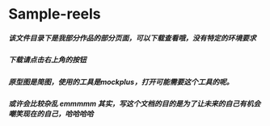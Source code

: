 # Sample-reels
##### 该文件目录下是我部分作品的部分页面，可以下载查看哦，没有特定的环境要求
##### 下载请点击右上角的按钮
##### 原型图是简图，使用的工具是mockplus，打开可能需要这个工具的呢。
##### 或许会比较杂乱 emmmmm 其实，写这个文档的目的是为了让未来的自己有机会嘲笑现在的自己，哈哈哈哈
